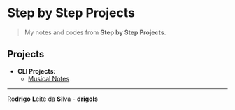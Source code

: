 # Step by Step Projects

> My notes and codes from **Step by Step Projects**.

## Projects

 - **CLI Projects:**
   - [Musical Notes](projects/cli/musical-notes)

---

Ro**drigo** **L**eite da **S**ilva - **drigols**
